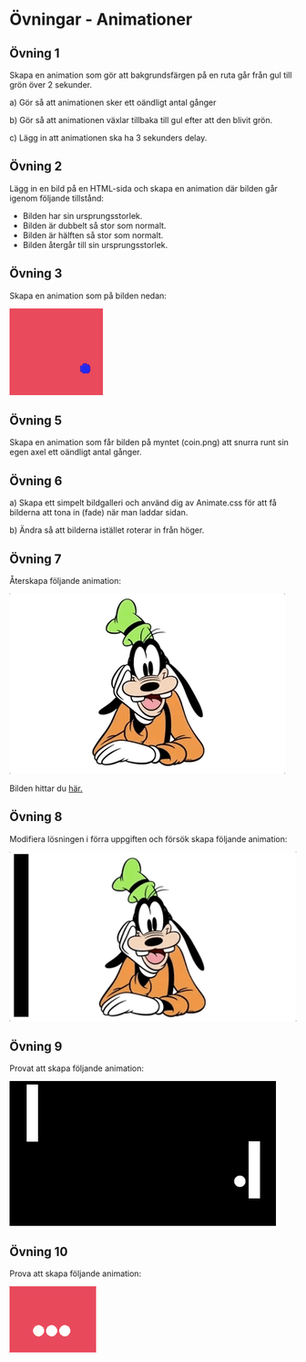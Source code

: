 # Övningar - Animationer

## Övning 1
Skapa en animation som gör att bakgrundsfärgen på en ruta går från gul till grön över 2 sekunder.

a) Gör så att animationen sker ett oändligt antal gånger

b) Gör så att animationen växlar tillbaka till gul efter att den blivit grön.

c) Lägg in att animationen ska ha 3 sekunders delay.

## Övning 2
Lägg in en bild på en HTML-sida och skapa en animation där bilden går igenom följande tillstånd:

* Bilden har sin ursprungsstorlek.
* Bilden är dubbelt så stor som normalt.
* Bilden är hälften så stor som normalt.
* Bilden återgår till sin ursprungsstorlek.

## Övning 3
Skapa en animation som på bilden nedan:

![square](images/square.gif)

## Övning 5
Skapa en animation som får bilden på myntet (coin.png) att snurra runt sin egen axel ett oändligt antal gånger.

## Övning 6
a) Skapa ett simpelt bildgalleri och använd dig av Animate.css för att få bilderna att tona in (fade) när man laddar sidan.

b) Ändra så att bilderna istället roterar in från höger.

## Övning 7
Återskapa följande animation:

![langben](images/langben.gif)

Bilden hittar du [här.](https://i.imgur.com/rCc04KN.png)

## Övning 8
Modifiera lösningen i förra uppgiften och försök skapa följande animation:

![langben](images/langben2.gif)

## Övning 9
Provat att skapa följande animation:

![pong](images/pong.gif)

## Övning 10

Prova att skapa följande animation:

![dots](images/dots1.gif)
